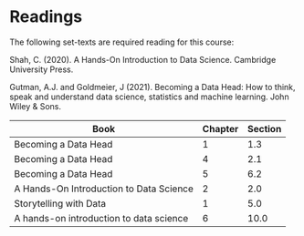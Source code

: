 # Readings

The following set-texts are required reading for this course:

Shah, C. (2020). A Hands-On Introduction to Data Science. Cambridge University
Press.

Gutman, A.J. and Goldmeier, J (2021). Becoming a Data Head: How to think, speak
and understand data science, statistics and machine learning. John Wiley & Sons.

| Book                                    | Chapter | Section |
| --------------------------------------- | ------- | ------- |
| Becoming a Data Head                    | 1       | 1.3     |
| Becoming a Data Head                    | 4       | 2.1     |
| Becoming a Data Head                    | 5       | 6.2     |
| A Hands-On Introduction to Data Science | 2       | 2.0     |
| Storytelling with Data                  | 1       | 5.0     |
| A hands-on introduction to data science | 6       | 10.0     |
